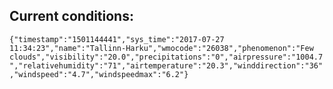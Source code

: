 ## Current conditions: 
 ``` {"timestamp":"1501144441","sys_time":"2017-07-27 11:34:23","name":"Tallinn-Harku","wmocode":"26038","phenomenon":"Few clouds","visibility":"20.0","precipitations":"0","airpressure":"1004.7","relativehumidity":"71","airtemperature":"20.3","winddirection":"36","windspeed":"4.7","windspeedmax":"6.2"} ```
